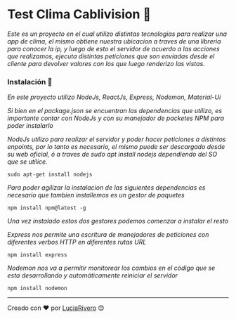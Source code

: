 # Test Clima Cablivision 🚀

_Este es un proyecto en el cual utilizo distintas tecnologias para realizar una app de clima, el mismo obtiene nuestra ubicacion a traves de una libreria para conocer la ip, y luego de esto el servidor de acuerdo a las acciones que realizamos, ejecuta distintas peticiones que son enviadas desde el cliente para devolver valores con los que luego renderizo las vistas._


### Instalación 🔧 

_En este proyecto utilizo NodeJs, ReactJs, Express, Nodemon, Material-Ui_

_Si bien en el package.json se encuentran las dependencias que utilizo, es importante contar con NodeJs y con su manejador de packetes NPM para poder instalarlo_

_NodeJs utilizo para realizar el servidor y poder hacer peticiones a distintos enpoints, por lo tanto es necesario, el mismo puede ser descargado desde su web oficial, ó a traves de sudo apt install nodejs dependiendo del SO que se utilice._

```
sudo apt-get install nodejs
```
_Para poder agilizar la instalacion de las siguientes dependencias es necesario que tambien installemos es un gestor de paquetes_

```
npm install npm@latest -g
```
_Una vez instalado estos dos gestores podemos comenzar a instalar el resto_

_Express nos permite una escritura de manejadores de peticiones con diferentes verbos HTTP en diferentes rutas URL_
```
npm install express
```
_Nodemon nos va a permitir monitorear los cambios en el código que se esta desarrollando y automáticamente reiniciar el servidor_
```
npm install nodemon
```


---
Creado con ❤️   por [LuciaRivero](https://github.com/LuciaRivero) 😊